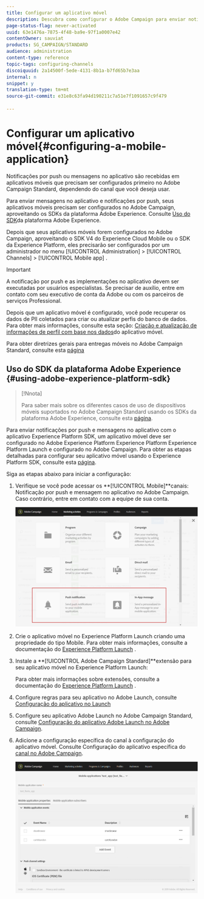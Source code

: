```yaml
---
title: Configurar um aplicativo móvel
description: Descubra como configurar o Adobe Campaign para enviar notificações por push ou mensagens no aplicativo usando o SDK V4 ou o Experience Platform SDK.
page-status-flag: never-activated
uuid: 63e1476a-7875-4f48-ba9e-97f1a0007e42
contentOwner: sauviat
products: SG_CAMPAIGN/STANDARD
audience: administration
content-type: reference
topic-tags: configuring-channels
discoiquuid: 2a14500f-5ede-4131-8b1a-b7fd65b7e3aa
internal: n
snippet: y
translation-type: tm+mt
source-git-commit: e31e8c63fa94d190211c7a51e7f1091657c9f479

---
```



# Configurar um aplicativo móvel{#configuring-a-mobile-application}

Notificações por push ou mensagens no aplicativo são recebidas em aplicativos móveis que precisam ser configurados primeiro no Adobe Campaign Standard, dependendo do canal que você deseja usar.

Para enviar mensagens no aplicativo e notificações por push, seus aplicativos móveis precisam ser configurados no Adobe Campaign, aproveitando os SDKs da plataforma Adobe Experience. Consulte [Uso do SDK](#using-adobe-experience-platform-sdk)da plataforma Adobe Experience.

Depois que seus aplicativos móveis forem configurados no Adobe Campaign, aproveitando o SDK V4 do Experience Cloud Mobile ou o SDK da Experience Platform, eles precisarão ser configurados por um administrador no menu [!UICONTROL Administration] > [!UICONTROL Channels] > [!UICONTROL Mobile app] .

>[!IMPORTANT]
>
>A notificação por push e as implementações no aplicativo devem ser executadas por usuários especialistas. Se precisar de auxílio, entre em contato com seu executivo de conta da Adobe ou com os parceiros de serviços Professional.

Depois que um aplicativo móvel é configurado, você pode recuperar os dados de PII coletados para criar ou atualizar perfis do banco de dados. Para obter mais informações, consulte esta seção: [Criação e atualização de informações de perfil com base nos dados](../../channels/using/updating-profile-with-mobile-app-data.md)do aplicativo móvel.

Para obter diretrizes gerais para entregas móveis no Adobe Campaign Standard, consulte esta [página](https://helpx.adobe.com/campaign/kb/acs-mobile.html)

## Uso do SDK da plataforma Adobe Experience {#using-adobe-experience-platform-sdk}

>[!Nnota]
>
>Para saber mais sobre os diferentes casos de uso de dispositivos móveis suportados no Adobe Campaign Standard usando os SDKs da plataforma Adobe Experience, consulte esta [página](https://helpx.adobe.com/campaign/kb/configure-launch-rules-acs-use-cases.html).

Para enviar notificações por push e mensagens no aplicativo com o aplicativo Experience Platform SDK, um aplicativo móvel deve ser configurado no Adobe Experience Platform Experience Platform Experience Platform Launch e configurado no Adobe Campaign. Para obter as etapas detalhadas para configurar seu aplicativo móvel usando o Experience Platform SDK, consulte esta [página](https://helpx.adobe.com/campaign/kb/configuring-app-sdkv4.html).

Siga as etapas abaixo para iniciar a configuração:

1. Verifique se você pode acessar os **[!UICONTROL Mobile]**canais: Notificação por push e mensagem no aplicativo no Adobe Campaign. Caso contrário, entre em contato com a equipe de sua conta.

   ![](assets/launch_1.png)

1. Crie o aplicativo móvel no Experience Platform Launch criando uma propriedade do tipo Mobile. Para obter mais informações, consulte a documentação do [Experience Platform Launch](https://aep-sdks.gitbook.io/docs/getting-started/create-a-mobile-property#create-a-new-mobile-property) .
1. Instale a **[!UICONTROL Adobe Campaign Standard]**extensão para seu aplicativo móvel no Experience Platform Launch:

   Para obter mais informações sobre extensões, consulte a documentação do [Experience Platform Launch](https://aep-sdks.gitbook.io/docs/using-mobile-extensions/adobe-campaign-standard) .

1. Configure regras para seu aplicativo no Adobe Launch, consulte [Configuração do aplicativo no Launch](https://helpx.adobe.com/campaign/kb/config-app-in-launch.html#Step1Createdataelements)
1. Configure seu aplicativo Adobe Launch no Adobe Campaign Standard, consulte [Configuração do aplicativo Adobe Launch no Adobe Campaign](https://helpx.adobe.com/campaign/kb/configuring-app-sdk.html#SettingupyourAdobeLaunchapplicationinAdobeCampaign).
1. Adicione a configuração específica do canal à configuração do aplicativo móvel. Consulte Configuração do aplicativo específica do [canal no Adobe Campaign](https://helpx.adobe.com/campaign/kb/configuring-app-sdk.html#ChannelspecificapplicationconfigurationinAdobeCampaign).

   ![](assets/launch_2.png)
